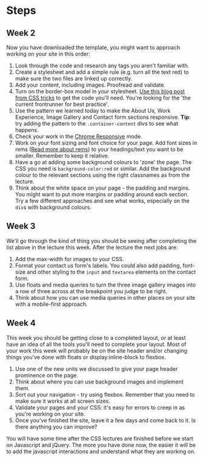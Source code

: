 # Steps

## Week 2

Now you have downloaded the template, you might want to approach working on your site in this order:

1. Look through the code and research any tags you aren't familiar with.
2. Create a stylesheet and add a simple rule (e.g. turn all the text red) to make sure the two files are linked up correctly.
3. Add your content, including images. Proofread and validate.
4. Turn on the border-box model in your stylesheet. [Use this blog post from CSS tricks](https://css-tricks.com/box-sizing/) to get the code you'll need. You're looking for the 'the current frontrunner for best practice'.
5. Use the pattern we learned today to make the About Us, Work Experience, Image Gallery and Contact form sections responsive. **Tip**: try adding the pattern to the `.container-content` divs to see what happens.
6. Check your work in the [Chrome Responsive](https://developers.google.com/web/tools/chrome-devtools/device-mode/) mode.
7. Work on your font sizing and font choice for your page. Add font sizes in rems ([Read more about rems](https://snook.ca/archives/html_and_css/font-size-with-rem)) to your headings/text you want to be smaller. Remember to keep it relative.
8. Have a go at adding some background colours to 'zone' the page. The CSS you need is `background-color:red` or similar. Add the background colour to the relevant sections using the right classnames as from the lecture.
9. Think about the white space on your page - the padding and margins. You might want to put more margins or padding around each section. Try a few different approaches and see what works, especially on the `div`s with background colours.

## Week 3

We'll go through the kind of thing you should be seeing after completing the list above in the lecture this week. After the lecture the next jobs are:

1. Add the max-width for images to your CSS.
2. Format your contact us form's labels. You could also add padding, font-size and other styling to the `input` and `textarea` elements on the contact form.
3. Use floats and media queries to turn the three image gallery images into a row of three across at the breakpoint you judge to be right.
4. Think about how you can use media queries in other places on your site with a mobile-first approach.

## Week 4

This week you should be getting close to a completed layout, or at least have an idea of all the tools you'll need to complete your layout. Most of your work this week will probably be on the site header and/or changing things you've done with floats or display:inline-block to flexbox.

1. Use one of the new units we discussed to give your page header prominence on the page. 
2. Think about where you can use background images and implement them.
3. Sort out your navigation - try using flexbox. Remember that you need to make sure it works at all screen sizes.
4. Validate your pages and your CSS: it's easy for errors to creep in as you're working on your site.
5. Once you've finished the site, leave it a few days and come back to it. Is there anything you can improve?

You will have some time after the CSS lectures are finished before we start on Javascript and jQuery. The more you have done now, the easier it will be to add the javascript interactions and understand what they are working on.



